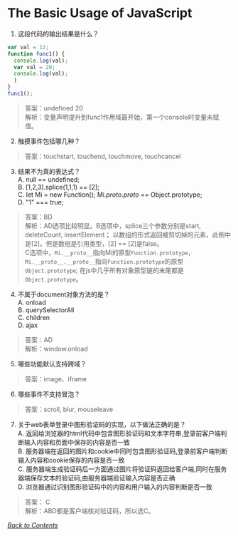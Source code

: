 # The Basic Usage of JavaScript

1. 这段代码的输出结果是什么？
```javascript
var val = 12;
function func1() {
  console.log(val);
  var val = 20;
  console.log(val);
  )
}
func1();
```
> 答案：undefined 20   
解析：变量声明提升到func1作用域最开始，第一个console时变量未赋值。

2. 触摸事件包括哪几种？
> 答案：touchstart, touchend, touchmove, touchcancel

3. 结果不为真的表达式？  
A. null == undefined;   
B. [1,2,3].splice(1,1,1) == [2];   
C. let Mi = new Function(); Mi._proto_._proto_ == Object.prototype;   
D. "1" === true;
> 答案：BD   
解析：AD选项比较明显。B选项中，splice三个参数分别是start, deleteCount, insertElement；
以数组的形式返回被剪切掉的元素，此例中是[2]。但是数组是引用类型，[2] == [2]是false。  
C选项中，`Mi.__proto__`指向Mi的原型`Function.prototype`，
`Mi.__proto__.__proto__`指向`Function.prototype`的原型`Object.prototype`;
在js中几乎所有对象原型链的末尾都是`Object.prototype`。

4. 不属于document对象方法的是？  
A. onload  
B. querySelectorAll  
C. children  
D. ajax  
> 答案：AD  
解析：window.onload

5. 哪些功能默认支持跨域？
> 答案：image、iframe

6. 哪些事件不支持冒泡？
> 答案：scroll, blur, mouseleave

7. 关于web表单登录中图形验证码的实现，以下做法正确的是？  
A. 返回给浏览器的html代码中包含图形验证码和文本字符串,登录前客户端判断输入内容和页面中保存的内容是否一致  
B. 服务器端在返回的图片和cookie中同时包含图形验证码,登录前客户端判断输入内容和cookie保存的内容是否一致  
C. 服务器端生成验证码后一方面通过图片将验证码返回给客户端,同时在服务器端保存文本的验证码,由服务器端验证输入内容是否正确  
D. 浏览器通过识别图形验证码中的内容和用户输入的内容判断是否一致
> 答案： C  
解析：ABD都是客户端核对验证码，所以选C。

*[Back to Contents](../README.md)*
